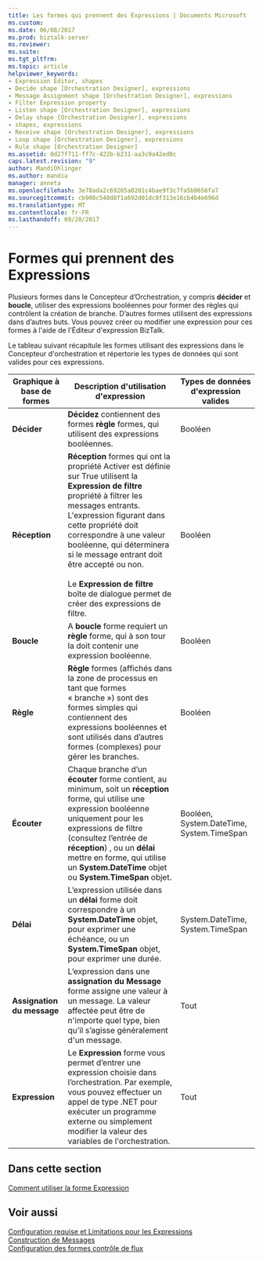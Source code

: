 ```yaml
---
title: Les formes qui prennent des Expressions | Documents Microsoft
ms.custom: 
ms.date: 06/08/2017
ms.prod: biztalk-server
ms.reviewer: 
ms.suite: 
ms.tgt_pltfrm: 
ms.topic: article
helpviewer_keywords:
- Expression Editor, shapes
- Decide shape [Orchestration Designer], expressions
- Message Assignment shape [Orchestration Designer], expressions
- Filter Expression property
- Listen shape [Orchestration Designer], expressions
- Delay shape [Orchestration Designer], expressions
- shapes, expressions
- Receive shape [Orchestration Designer], expressions
- Loop shape [Orchestration Designer], expressions
- Rule shape [Orchestration Designer]
ms.assetid: 0d27f711-ff7c-422b-b231-aa3c9a42ed0c
caps.latest.revision: "9"
author: MandiOhlinger
ms.author: mandia
manager: anneta
ms.openlocfilehash: 3e78ada2c69205a0201c4bae9f3c7fa5b0656fa7
ms.sourcegitcommit: cb908c540d8f1a692d01dc8f313e16cb4b4e696d
ms.translationtype: MT
ms.contentlocale: fr-FR
ms.lasthandoff: 09/20/2017
---
```

# <a name="shapes-that-take-expressions"></a>Formes qui prennent des Expressions
Plusieurs formes dans le Concepteur d’Orchestration, y compris **décider** et **boucle**, utiliser des expressions booléennes pour former des règles qui contrôlent la création de branche. D’autres formes utilisent des expressions dans d’autres buts. Vous pouvez créer ou modifier une expression pour ces formes à l'aide de l'Éditeur d'expression BizTalk.  
  
 Le tableau suivant récapitule les formes utilisant des expressions dans le Concepteur d'orchestration et répertorie les types de données qui sont valides pour ces expressions.  
  
|Graphique à base de formes|Description d'utilisation d'expression|Types de données d'expression valides|  
|-----------|-----------------------------------|---------------------------------|  
|**Décider**|**Décidez** contiennent des formes **règle** formes, qui utilisent des expressions booléennes.|Booléen|  
|**Réception**|**Réception** formes qui ont la propriété Activer est définie sur True utilisent la **Expression de filtre** propriété à filtrer les messages entrants. L'expression figurant dans cette propriété doit correspondre à une valeur booléenne, qui déterminera si le message entrant doit être accepté ou non.<br /><br /> Le **Expression de filtre** boîte de dialogue permet de créer des expressions de filtre.|Booléen|  
|**Boucle**|A **boucle** forme requiert un **règle** forme, qui à son tour la doit contenir une expression booléenne.|Booléen|  
|**Règle**|**Règle** formes (affichés dans la zone de processus en tant que formes « branche ») sont des formes simples qui contiennent des expressions booléennes et sont utilisés dans d’autres formes (complexes) pour gérer les branches.|Booléen|  
|**Écouter**|Chaque branche d’un **écouter** forme contient, au minimum, soit un **réception** forme, qui utilise une expression booléenne uniquement pour les expressions de filtre (consultez l’entrée de **réception**) , ou un **délai** mettre en forme, qui utilise un **System.DateTime** objet ou **System.TimeSpan** objet.|Booléen, System.DateTime, System.TimeSpan|  
|**Délai**|L’expression utilisée dans un **délai** forme doit correspondre à un **System.DateTime** objet, pour exprimer une échéance, ou un **System.TimeSpan** objet, pour exprimer une durée.|System.DateTime, System.TimeSpan|  
|**Assignation du message**|L’expression dans une **assignation du Message** forme assigne une valeur à un message. La valeur affectée peut être de n'importe quel type, bien qu’il s’agisse généralement d'un message.|Tout|  
|**Expression**|Le **Expression** forme vous permet d’entrer une expression choisie dans l’orchestration. Par exemple, vous pouvez effectuer un appel de type .NET pour exécuter un programme externe ou simplement modifier la valeur des variables de l'orchestration.|Tout|  
  
## <a name="in-this-section"></a>Dans cette section  
 [Comment utiliser la forme Expression](../core/how-to-use-expression-shape.md)  
  
## <a name="see-also"></a>Voir aussi  
 [Configuration requise et Limitations pour les Expressions](../core/requirements-and-limitations-for-expressions.md)   
 [Construction de Messages](../core/constructing-messages.md)   
 [Configuration des formes contrôle de flux](../core/configuring-flow-control-shapes.md)